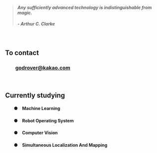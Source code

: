 > #### *Any sufficiently advanced technology is indistinguishable from magic.*
> ##### - Arthur C. Clarke

　

## **To contact**
### 　　**[godrover@kakao.com](mailto:godrover@kakao.com)**

　

## **Currently studying**

#### 　　●　Machine Learning
#### 　　●　Robot Operating System
#### 　　●　Computer Vision
#### 　　●　Simultaneous Localization And Mapping

